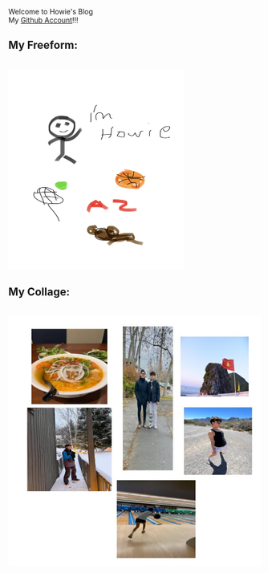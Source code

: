 

Welcome to Howie's Blog
<br>
My [Github Account](https://github.com/HowieNguyen21)!!!
 

## My Freeform: 
<br>
<img src="images/IMG_7381.jpg" alt="my freeform" height="400" width="350">


## My Collage:
<br>
<img src="images/My collage.jpg" alt="my collage" height="500" width="600">
